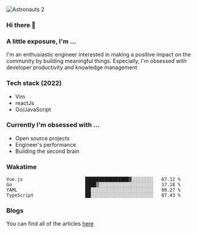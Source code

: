 ![Astronauts 2](https://user-images.githubusercontent.com/92326584/202029508-1366f7a9-5194-4122-a4f0-02c45f9206b7.jpeg)

### Hi there 👋
### A little exposure, I'm ...
I'm an enthusiastic engineer interested in making a positive impact on the community by building meaningful things. 
Especially, I'm obsessed with developer productivity and knowledge management

### Tech stack (2022)
- Vim
- reactJs
- Go/JavaScript

### Currently I'm obsessed with ... 
- Open source projects
- Engineer's performance
- Building the second brain 

<!-- ### Github Stats -->
<!-- [![Anurag's GitHub stats](https://github-readme-stats.vercel.app/api?username=bitethecode&count_private=true&showing_icons=true)](https://github.com/anuraghazra/github-readme-stats) -->

### Wakatime
<!--START_SECTION:waka-->

```text
Vue.js                       ████████████████▓░░░░░░░░   67.12 %
Go                           ████▒░░░░░░░░░░░░░░░░░░░░   17.18 %
YAML                         ██░░░░░░░░░░░░░░░░░░░░░░░   08.27 %
TypeScript                   ██░░░░░░░░░░░░░░░░░░░░░░░   07.43 %
```

<!--END_SECTION:waka-->

### Blogs
You can find all of the articles [here](https://bitethecode.netlify.app)
